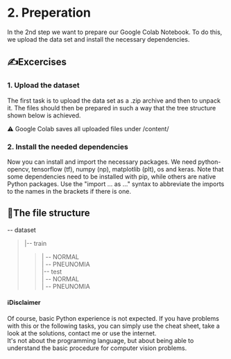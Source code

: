 # 2. Preperation
In the 2nd step we want to prepare our Google Colab Notebook. To do this, we upload the data set and install the necessary dependencies.  

## ✍Excercises
### 1. Upload the dataset
The first task is to upload the data set as a .zip archive and then to unpack it. The files should then be prepared in such a way that the tree structure shown below is achieved.    
  
⚠ Google Colab saves all uploaded files under /content/

### 2. Install the needed dependencies
Now you can install and import the necessary packages. We need python-opencv, tensorflow (tf), numpy (np), matplotlib (plt), os and keras. Note that some dependencies need to be installed with pip, while others are native Python packages. Use the "import ... as ..." syntax to abbreviate the imports to the names in the brackets if there is one. 

## 📃The file structure
-- dataset  
> |-- train  
>> | -- NORMAL  
>> | -- PNEUNOMIA  
> |-- test  
>> | -- NORMAL  
>> | -- PNEUNOMIA  


#### ℹDisclaimer
Of course, basic Python experience is not expected. If you have problems with this or the following tasks, you can simply use the cheat sheet, take a look at the solutions, contact me or use the internet.  
It's not about the programming language, but about being able to understand the basic procedure for computer vision problems.
